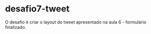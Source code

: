 # desafio7-tweet
O desafio é criar o layout do tweet apresentado na aula 6 - formulário finalizado.
